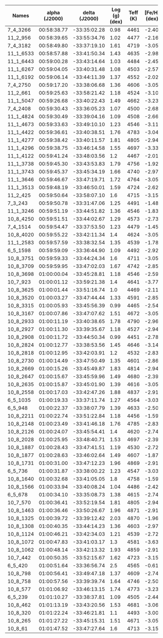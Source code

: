 | Names       | alpha (J2000) | delta (J2000) | Log (g) (dex) | Teff (K) | [Fe/H] (dex) | [Fe/H]_error (dex) | [C/Fe] (dex) | [C/Fe]_error (dex) | [C/Fe]_correction (dex) | [C/Fe]_final (dex) |
| ----------- | ------------- | ------------- | ------------- | -------- | ------------ | ------------------ | ------------ | ------------------ | ----------------------- | ------------------ |
| 7\_4\_3266  | 00:58:38.77   | -33:35:02.28  | 0.98          | 4461     | -2.40        | 0.15               | -1.07        | 0.33               | 0.79                    | -0.28              |
| 11\_2\_956  | 00:58:39.65   | -33:55:34.76  | 1.02          | 4477     | -2.16        | 0.18               | -0.86        | 0.24               | 0.75                    | -0.11              |
| 7\_4\_3182  | 00:58:49.80   | -33:37:19.10  | 1.61          | 4719     | -3.05        | 0.26               | 0.07         | 0.37               | 0.3                     | 0.37               |
| 11\_1\_6533 | 00:58:57.88   | -33:41:50.34  | 1.43          | 4635     | -2.98        | 0.22               | 0.09         | 0.44               | 0.48                    | 0.57               |
| 11\_1\_6443 | 00:59:00.28   | -33:43:14.64  | 1.03          | 4484     | -2.45        | 0.17               | -0.72        | 0.34               | 0.77                    | 0.05               |
| 11\_1\_6267 | 00:59:04.05   | -33:40:31.48  | 1.08          | 4503     | -2.57        | 0.18               | -0.74        | 0.37               | 0.75                    | 0.01               |
| 11\_1\_6192 | 00:59:06.14   | -33:44:11.39  | 1.37          | 4552     | -2.02        | 0.22               | -0.89        | 0.26               | 0.57                    | -0.32              |
| 7\_4\_2750  | 00:59:17.20   | -33:38:06.68  | 1.36          | 4606     | -3.05        | 0.2                | -0.34        | 0.42               | 0.55                    | 0.21               |
| 11\_2\_661  | 00:59:25.63   | -33:58:21.42  | 1.18          | 4524     | -3.10        | 0.16               | -0.05        | 0.31               | 0.68                    | 0.63               |
| 11\_1\_5047 | 00:59:26.68   | -33:40:22.43  | 1.49          | 4662     | -3.23        | 0.2                | -0.01        | 0.35               | 0.36                    | 0.35               |
| 7\_4\_2408  | 00:59:30.43   | -33:36:05.23  | 1.07          | 4500     | -2.68        | 0.16               | -0.72        | 0.35               | 0.75                    | 0.03               |
| 11\_1\_4824 | 00:59:30.49   | -33:39:04.16  | 1.09          | 4508     | -2.66        | 0.24               | -0.97        | 0.47               | 0.75                    | -0.22              |
| 11\_1\_4673 | 00:59:33.63   | -33:49:10.10  | 1.23          | 4546     | -3.11        | 0.17               | -0.11        | 0.35               | 0.64                    | 0.53               |
| 11\_1\_4422 | 00:59:36.61   | -33:40:38.51  | 1.76          | 4783     | -3.04        | 0.25               | 0.74         | 0.34               | 0.16                    | 0.90               |
| 11\_1\_4277 | 00:59:38.42   | -33:40:11.57  | 1.81          | 4805     | -2.94        | 0.25               | <0.00        | ...                | 0.12                    | <0.12              |
| 11\_1\_4296 | 00:59:38.75   | -33:46:14.58  | 1.55          | 4697     | -3.33        | 0.22               | 0.25         | 0.32               | 0.34                    | 0.59               |
| 11\_1\_4122 | 00:59:41.24   | -33:48:03.56  | 1.2           | 4467     | -2.01        | 0.2                | -0.88        | 0.24               | 0.67                    | -0.21              |
| 11\_1\_3738 | 00:59:45.30   | -33:43:53.83  | 1.79          | 4756     | -1.92        | 0.35               | -1.01        | 0.37               | 0.26                    | -0.75              |
| 11\_1\_3743 | 00:59:45.37   | -33:45:34.19  | 1.66          | 4740     | -2.97        | 0.23               | 0.53         | 0.36               | 0.26                    | 0.79               |
| 11\_1\_3646 | 00:59:46.67   | -33:47:19.71  | 1.72          | 4764     | -3.05        | 0.24               | 0.55         | 0.38               | 0.2                     | 0.75               |
| 11\_1\_3513 | 00:59:48.19   | -33:46:50.01  | 1.59          | 4724     | -2.62        | 0.27               | 0.18         | 0.39               | 0.37                    | 0.55               |
| 11\_2\_425  | 00:59:50.64   | -33:58:07.10  | 1.6           | 4715     | -3.15        | 0.22               | 0.39         | 0.37               | 0.33                    | 0.72               |
| 7\_3\_243   | 00:59:50.78   | -33:31:47.06  | 1.25          | 4491     | -1.48        | 0.27               | -1.32        | 0.32               | 0.66                    | -0.66              |
| 11\_1\_3246 | 00:59:51.19   | -33:44:51.82  | 1.36          | 4546     | -1.83        | 0.58               | -1.05        | 0.53               | 0.58                    | -0.47              |
| 10\_8\_4250 | 00:59:51.51   | -33:44:02.67  | 1.29          | 4573     | -2.73        | 0.22               | -0.75        | 0.40               | 0.63                    | -0.12              |
| 7\_4\_1514  | 00:59:54.47   | -33:37:53.50  | 1.23          | 4479     | -1.45        | 0.26               | -1.14        | 0.27               | 0.64                    | -0.50              |
| 10\_8\_4020 | 00:59:55.22   | -33:42:11.34  | 1.4           | 4624     | -3.05        | 0.21               | -0.07        | 0.36               | 0.51                    | 0.44               |
| 11\_1\_2583 | 00:59:57.59   | -33:38:32.54  | 1.35          | 4539     | -1.78        | 0.78               | -0.78        | 0.61               | 0.56                    | -0.22              |
| 6\_5\_1598  | 00:59:59.09   | -33:36:44.90  | 1.09          | 4492     | -2.92        | 0.16               | 0.18         | 0.34               | 0.67                    | 0.85               |
| 10\_8\_3751 | 00:59:59.33   | -33:44:24.34  | 1.6           | 4711     | -3.05        | 0.24               | 0.18         | 0.39               | 0.3                     | 0.48               |
| 10\_8\_3709 | 00:59:59.95   | -33:47:02.03  | 1.67          | 4742     | -2.85        | 0.24               | 0.26         | 0.40               | 0.25                    | 0.51               |
| 10\_8\_3698 | 01:00:00.04   | -33:45:28.81  | 1.18          | 4546     | -2.59        | 0.21               | -0.47        | 0.38               | 0.69                    | 0.22               |
| 10\_7\_923  | 01:00:01.12   | -33:59:21.38  | 1.4           | 4641     | -3.77        | 0.20               | <0.34        | 0.36               | 0.47                    | <0.81              |
| 10\_8\_3625 | 01:00:01.44   | -33:51:16.74  | 1.0           | 4469     | -2.11        | 0.17               | -0.84        | 0.31               | 0.75                    | -0.09              |
| 10\_8\_3520 | 01:00:03.27   | -33:47:44.44  | 1.33          | 4591     | -2.85        | 0.21               | -0.38        | 0.38               | 0.59                    | 0.21               |
| 10\_8\_3315 | 01:00:05.93   | -33:45:56.39  | 0.99          | 4465     | -2.54        | 0.18               | -0.59        | 0.35               | 0.76                    | 0.17               |
| 10\_8\_3167 | 01:00:07.86   | -33:47:07.62  | 1.51          | 4672     | -3.05        | 0.22               | 0.11         | 0.42               | 0.4                     | 0.51               |
| 10\_8\_2933 | 01:00:11.19   | -33:40:38.65  | 1.78          | 4790     | -2.96        | 0.23               | <0.25        | ...                | 0.14                    | <0.39              |
| 10\_8\_2927 | 01:00:11.30   | -33:39:35.67  | 1.18          | 4527     | -2.94        | 0.17               | 0.03         | 0.39               | 0.65                    | 0.68               |
| 10\_8\_2908 | 01:00:11.72   | -33:44:50.34  | 0.99          | 4451     | -2.78        | 0.15               | -0.53        | 0.32               | 0.75                    | 0.22               |
| 10\_8\_2824 | 01:00:12.77   | -33:38:53.56  | 1.45          | 4646     | -3.14        | 0.22               | 0.39         | 0.31               | 0.45                    | 0.84               |
| 10\_8\_2818 | 01:00:12.95   | -33:42:03.91  | 1.2           | 4532     | -2.83        | 0.19               | -0.18        | 0.34               | 0.66                    | 0.48               |
| 10\_8\_2730 | 01:00:14.49   | -33:47:50.49  | 1.35          | 4601     | -2.86        | 0.22               | -0.37        | 0.40               | 0.57                    | 0.20               |
| 10\_8\_2669 | 01:00:15.26   | -33:45:49.87  | 1.83          | 4814     | -2.94        | 0.23               | -0.03        | 0.38               | 0.1                     | 0.07               |
| 10\_8\_2647 | 01:00:15.67   | -33:45:59.96  | 1.49          | 4680     | -2.39        | 0.29               | -0.11        | 0.34               | 0.52                    | 0.41               |
| 10\_8\_2635 | 01:00:15.87   | -33:45:01.90  | 1.39          | 4616     | -3.05        | 0.2                | -0.28        | 0.36               | 0.52                    | 0.24               |
| 10\_8\_2558 | 01:00:17.03   | -33:42:47.26  | 1.88          | 4837     | -2.91        | 0.28               | 0.22         | 0.47               | 0.09                    | 0.31               |
| 6\_5\_1035  | 01:00:19.33   | -33:37:11.74  | 1.27          | 4564     | -3.03        | 0.2                | -0.30        | 0.35               | 0.62                    | 0.32               |
| 6\_5\_948   | 01:00:22.37   | -33:38:07.79  | 1.39          | 4633     | -2.50        | 0.27               | -0.18        | 0.35               | 0.57                    | 0.39               |
| 10\_8\_2211 | 01:00:22.74   | -33:51:22.84  | 1.18          | 4456     | -1.59        | 0.25               | -1.09        | 0.27               | 0.65                    | -0.44              |
| 10\_8\_2148 | 01:00:23.49   | -33:41:46.18  | 1.76          | 4785     | -2.83        | 0.27               | 0.55         | 0.35               | 0.18                    | 0.73               |
| 10\_8\_2126 | 01:00:24.07   | -33:45:54.41  | 1.4           | 4620     | -2.74        | 0.24               | 0.38         | 0.36               | 0.46                    | 0.84               |
| 10\_8\_2028 | 01:00:25.95   | -33:48:40.71  | 1.53          | 4697     | -2.39        | 0.51               | -0.22        | 0.51               | 0.47                    | 0.25               |
| 10\_8\_1887 | 01:00:28.43   | -33:47:41.51  | 1.19          | 4530     | -2.72        | 0.21               | -0.26        | 0.36               | 0.68                    | 0.42               |
| 10\_8\_1877 | 01:00:28.63   | -33:46:02.64  | 1.49          | 4607     | -1.87        | 0.26               | -0.70        | 0.30               | 0.46                    | -0.24              |
| 10\_8\_1731 | 01:00:31.00   | -33:47:12.23  | 1.96          | 4869     | -2.91        | 0.23               | <0.25        | ...                | 0.03                    | <0.28              |
| 6\_5\_736   | 01:00:31.87   | -33:38:00.22  | 1.23          | 4547     | -3.03        | 0.18               | -0.07        | 0.38               | 0.63                    | 0.56               |
| 10\_8\_1640 | 01:00:32.68   | -33:41:05.05  | 1.8           | 4758     | -1.59        | 0.26               | -0.89        | 0.27               | 0.3                     | -0.59              |
| 10\_8\_1566 | 01:00:33.94   | -33:40:08.24  | 1.04          | 4486     | -2.42        | 0.2                | -0.74        | 0.31               | 0.77                    | 0.03               |
| 6\_5\_678   | 01:00:34.10   | -33:35:08.73  | 1.38          | 4615     | -2.74        | 0.24               | 0.09         | 0.43               | 0.53                    | 0.62               |
| 10\_7\_570  | 01:00:36.41   | -33:52:19.54  | 1.81          | 4805     | -2.94        | 0.24               | 0.37         | 0.34               | 0.13                    | 0.50               |
| 10\_8\_1463 | 01:00:36.46   | -33:50:26.67  | 1.96          | 4871     | -2.91        | 0.27               | 0.22         | 0.32               | 0.04                    | 0.26               |
| 10\_8\_1325 | 01:00:39.72   | -33:39:12.42  | 2.03          | 4870     | -1.96        | 0.48               | -0.53        | 0.41               | 0.04                    | -0.49              |
| 10\_8\_1308 | 01:00:40.35   | -33:44:14.23  | 1.36          | 4603     | -2.97        | 0.23               | -0.01        | 0.40               | 0.54                    | 0.53               |
| 10\_8\_1124 | 01:00:46.21   | -33:42:34.03  | 1.21          | 4539     | -2.72        | 0.2                | -0.49        | 0.38               | 0.68                    | 0.19               |
| 10\_8\_1072 | 01:00:47.83   | -33:41:03.17  | 1.3           | 4581     | -3.63        | 0.21               | <0.25        | ...                | 0.56                    | <0.81              |
| 10\_8\_1062 | 01:00:48.14   | -33:42:13.32  | 1.93          | 4859     | -2.91        | 0.23               | 0.37         | 0.30               | 0.06                    | 0.43               |
| 10\_7\_442  | 01:00:50.35   | -33:52:15.67  | 1.62          | 4723     | -3.15        | 0.22               | 0.39         | 0.38               | 0.29                    | 0.68               |
| 6\_5\_420   | 01:00:51.64   | -33:36:56.74  | 2.5           | 4565     | -0.61        | 0.46               | -0.40        | 0.40               | 0.03                    | -0.37              |
| 10\_8\_798  | 01:00:56.41   | -33:49:47.18  | 1.37          | 4609     | -2.74        | 0.23               | -0.34        | 0.37               | 0.55                    | 0.21               |
| 10\_8\_758  | 01:00:57.56   | -33:39:39.74  | 1.64          | 4746     | -2.50        | 0.28               | 0.00         | 0.38               | 0.32                    | 0.32               |
| 10\_8\_577  | 01:01:06.92   | -33:46:13.15  | 1.74          | 4773     | -3.23        | 0.27               | 0.61         | 0.39               | 0.17                    | 0.78               |
| 6\_5\_239   | 01:01:10.27   | -33:38:37.81  | 1.09          | 4505     | -2.44        | 0.23               | -0.43        | 0.32               | 0.72                    | 0.29               |
| 10\_8\_462  | 01:01:13.19   | -33:43:20.56  | 1.53          | 4681     | -3.06        | 0.22               | 0.28         | 0.36               | 0.38                    | 0.66               |
| 10\_8\_320  | 01:01:22.24   | -33:46:21.81  | 1.1           | 4493     | -3.00        | 0.15               | -0.39        | 0.40               | 0.72                    | 0.33               |
| 10\_8\_265  | 01:01:27.22   | -33:45:15.31  | 1.51          | 4671     | -3.05        | 0.22               | 0.37         | 0.34               | 0.41                    | 0.78               |
| 10\_8\_61   | 01:01:47.52   | -33:47:27.64  | 1.6           | 4713     | -3.15        | 0.25               | <0.75        | ...                | 0.3                     | <1.05              |

